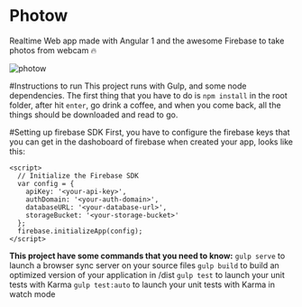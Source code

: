 # Photow
Realtime Web app made with Angular 1 and the awesome Firebase to take photos from webcam 🔥

![photow](https://cloud.githubusercontent.com/assets/5286092/18990001/914bf704-86e5-11e6-9c7c-b8ddd73aa238.png)

#Instructions to run
This project runs with Gulp, and some node dependencies.
The first thing that you have to do is `npm install` in the root folder, after hit `enter`, go drink a coffee, and when you come back, all the things should be downloaded and read to go.

#Setting up firebase SDK
First, you have to configure the firebase keys that you can get in the dashoboard of firebase when created your app, looks like this:

```
<script>
  // Initialize the Firebase SDK
  var config = {
    apiKey: '<your-api-key>',
    authDomain: '<your-auth-domain>',
    databaseURL: '<your-database-url>',
    storageBucket: '<your-storage-bucket>'
  };
  firebase.initializeApp(config);
</script>
```

**This project have some commands that you need to know:**
`gulp serve` to launch a browser sync server on your source files
`gulp build` to build an optimized version of your application in /dist
`gulp test` to launch your unit tests with Karma
`gulp test:auto` to launch your unit tests with Karma in watch mode


